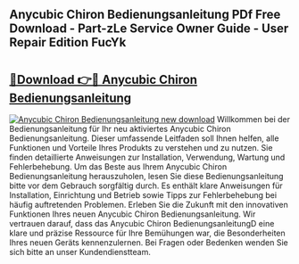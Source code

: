 ## Anycubic Chiron Bedienungsanleitung PDf Free Download - Part-zLe Service Owner Guide - User Repair Edition FucYk

# <h2><a href="http://df1on4g.blite.top/?on=Anycubic+Chiron+Bedienungsanleitung">🔗Download 👉🔴 Anycubic Chiron Bedienungsanleitung</a></h2>

[![Anycubic Chiron Bedienungsanleitung new download](https://i.imgur.com/lujVjoI.png)](http://df1on4g.blite.top/?on=Anycubic+Chiron+Bedienungsanleitung)
Willkommen bei der Bedienungsanleitung für Ihr neu aktiviertes Anycubic Chiron Bedienungsanleitung. Dieser umfassende Leitfaden soll Ihnen helfen, alle Funktionen und Vorteile Ihres Produkts zu verstehen und zu nutzen. Sie finden detaillierte Anweisungen zur Installation, Verwendung, Wartung und Fehlerbehebung. Um das Beste aus Ihrem Anycubic Chiron Bedienungsanleitung herauszuholen, lesen Sie diese Bedienungsanleitung bitte vor dem Gebrauch sorgfältig durch. Es enthält klare Anweisungen für Installation, Einrichtung und Betrieb sowie Tipps zur Fehlerbehebung bei häufig auftretenden Problemen. Erleben Sie die Zukunft mit den innovativen Funktionen Ihres neuen Anycubic Chiron Bedienungsanleitung. Wir vertrauen darauf, dass das Anycubic Chiron BedienungsanleitungD eine klare und präzise Ressource für Ihre Bemühungen war, die Besonderheiten Ihres neuen Geräts kennenzulernen. Bei Fragen oder Bedenken wenden Sie sich bitte an unser Kundendienstteam.
